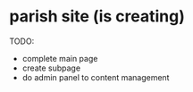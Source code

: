 # parish site (is creating)

TODO:
- complete main page
- create subpage
- do admin panel to content management
